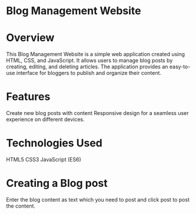 # Blog Management Website
# Overview
This Blog Management Website is a simple web application created using HTML, CSS, and JavaScript. It allows users to manage blog posts by creating, editing, and deleting articles. The application provides an easy-to-use interface for bloggers to publish and organize their content.
# Features
Create new blog posts with content
Responsive design for a seamless user experience on different devices.
# Technologies Used
HTML5
CSS3
JavaScript (ES6)
# Creating a Blog post
Enter the blog content as text which you need to post and click post to post the content.
